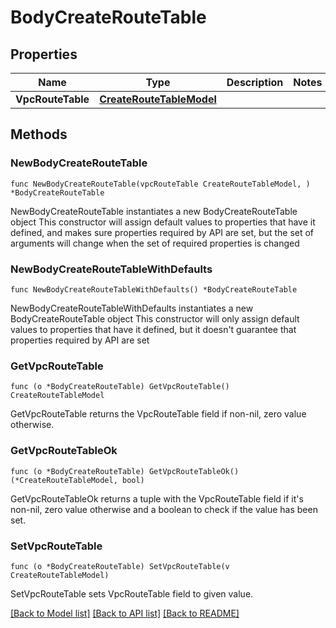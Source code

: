 # BodyCreateRouteTable

## Properties

Name | Type | Description | Notes
------------ | ------------- | ------------- | -------------
**VpcRouteTable** | [**CreateRouteTableModel**](CreateRouteTableModel.md) |  | 

## Methods

### NewBodyCreateRouteTable

`func NewBodyCreateRouteTable(vpcRouteTable CreateRouteTableModel, ) *BodyCreateRouteTable`

NewBodyCreateRouteTable instantiates a new BodyCreateRouteTable object
This constructor will assign default values to properties that have it defined,
and makes sure properties required by API are set, but the set of arguments
will change when the set of required properties is changed

### NewBodyCreateRouteTableWithDefaults

`func NewBodyCreateRouteTableWithDefaults() *BodyCreateRouteTable`

NewBodyCreateRouteTableWithDefaults instantiates a new BodyCreateRouteTable object
This constructor will only assign default values to properties that have it defined,
but it doesn't guarantee that properties required by API are set

### GetVpcRouteTable

`func (o *BodyCreateRouteTable) GetVpcRouteTable() CreateRouteTableModel`

GetVpcRouteTable returns the VpcRouteTable field if non-nil, zero value otherwise.

### GetVpcRouteTableOk

`func (o *BodyCreateRouteTable) GetVpcRouteTableOk() (*CreateRouteTableModel, bool)`

GetVpcRouteTableOk returns a tuple with the VpcRouteTable field if it's non-nil, zero value otherwise
and a boolean to check if the value has been set.

### SetVpcRouteTable

`func (o *BodyCreateRouteTable) SetVpcRouteTable(v CreateRouteTableModel)`

SetVpcRouteTable sets VpcRouteTable field to given value.



[[Back to Model list]](../README.md#documentation-for-models) [[Back to API list]](../README.md#documentation-for-api-endpoints) [[Back to README]](../README.md)



